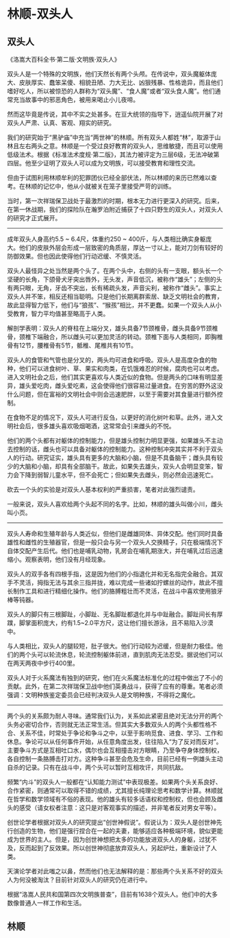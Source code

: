# 林顺-双头人

## 双头人

《洛嵩大百科全书·第二版·文明族·双头人》

双头人是一个特殊的文明族，他们天然长有两个头颅。在传说中，双头魔躯体庞大、皮肤厚实、蠢笨呆傻、相貌丑陋、力大无比、凶狠残暴、性格诡异，而且他们嗜好吃人，所以被惊恐的人群称为“双头魔”、“食人魔”或者“双头食人魔”。他们通常充当故事中的邪恶角色，被用来喝止小儿夜啼。

然而这毕竟是传说，其中不实之处甚多。在豆大统领的指导下，逍遥仙院开展了对双头人严肃、认真、客观、翔实的研究。

我们的研究始于“黑驴庙”中充当“两世神”的林顺。所有双头人都姓“林”，取源于山林且左右两头之意。林顺是一个受过良好教育的双头人，思维敏捷，而且可以使用低级法术。根据《标准法术度规·第二版》，其法力被评定为三层6级，无法冲破第四层。他至少证明了双头人可以成为文明族，可以接受教育和理性交流。

但由于试图利用林顺牟利的犯罪团伙已经全部伏法，所以林顺的来历已然难以查考。在林顺的记忆中，他从小就被关在笼子里接受严苛的训练。

当时，第一次祥瑞保卫战处于最激烈的时期，根本无力进行更深入的研究。后来，在第一休战期，我们的探险队在瀚罗泊附近捕获了十四只野生的双头人，对双头人的研究才正式展开。

***

成年双头人身高约5.5 ~ 6.4尺，体重约250 ~ 400斤，与人类相比确实身躯庞大。他们的皮肤外层会形成一层致密的角质层，厚达一寸以上，能对刀剑有较好的防御效果。但也因此使得他们行动迟缓、不慎灵活。

双头人最怪异之处当然是两个头了。在两个头中，右侧的头有一支眼，额头长一个坚硬的长角，下颌骨犬牙突出唇外，无头发，声音低沉，被称作“雄头”；左侧的头有两只眼，无角，牙齿不突出，长有稀疏头发，声音尖利，被称作“雌头”。事实上双头人并不笨，相反还相当聪明。只是他们长期离群索居、缺乏文明社会的教育，故此显得智力低下，他们与“狼孩”、“猴孩”相比，并不更蠢。如果一个双头人从小受教育，智力平均值甚至略高于人类。

解剖学表明：双头人的脊柱在上端分叉，雄头具备7节颈椎骨，雌头具备9节颈椎骨，颈椎下端融合，所以雌头可以更加灵活的转动。颈椎下面与人类相同，即胸椎骨有12节，腰椎骨有5节，骶椎、尾椎共有10节。

双头人的食管和气管也是分叉的，两头均可进食和呼吸。双头人是高度杂食的物种，他们可以进食树叶、草、果实和肉类，在饥饿难忍的时候，腐肉也可以考虑。进入文明社会之后，他们其实更喜欢与人类近似的食物。但是两头的口味有明显差异，雄头爱吃肉，雌头爱吃素，这会使得他们很容易过量进食。在穷苦的野外这没什么问题，但在富裕的文明社会中则会迅速肥胖，以至于需要对其食量进行额外控制。

在食物不足的情况下，双头人可进行反刍，以更好的消化树叶和草。此外，进入文明社会后，很多雄头喜欢吸烟喝酒，这常常会引来雌头的不悦。

他们的两个头都有对躯体的控制能力，但是雄头控制力明显更强，如果雄头不主动去控制的话，雌头也可以具备对躯体的控制能力。这种控制冲突其实并不利于双头人的行动。研究证实，雄头具有更多的大脑和小脑，但是不具备脑干；雌头具有较少的大脑和小脑，却具有全部脑干。故此，如果失去雄头，双头人会明显变笨，智力会下降到弱智儿童水平，但不会死亡；但如果失去雌头，则必然会迅速死亡。

砍去一个头的实验是对双头人基本权利的严重损害，笔者对此强烈谴责。

一般来说，双头人喜欢给两个头起不同的名字。比如，林顺的雄头叫做小川，雌头叫小页。

***

双头人寿命和生殖年龄与人类近似，但他们是雌雄同体、异体交配。他们同时具备雄性和雌性的生殖器官，但是一般只会与另一个双头人交换精子，只在极端情况下自体交配产生后代。他们也是哺乳动物，乳房会在哺乳期涨大，并在哺乳过后迅速缩小。观察表明，他们没有月经现象。

双头人的双手各有四根手指，这是因为他们的小指退化并和无名指完全融合。其双手不灵活，拇指无法与其余三指并拢，难以完成一些诸如拧螺丝的动作，故此不擅长制作工具和进行精细化操作。他们的胳膊粗壮而不灵活，在战斗中喜欢使用狼牙棒等钝器。

双头人的脚只有三根脚趾，小脚趾、无名脚趾都退化并与中趾融合。脚趾间长有厚蹼，脚掌面积庞大，约有1.5~2.0平方尺，这让他们擅长游泳，且不易陷入沙漠中。

与人类相比，双头人的腿较短，肚子很大。他们行动较为迟缓，但是耐力极佳。他们的两个头可以轮流休息，轮流控制躯体前进，直到肌肉无法忍受。据说他们可以在两天两夜中步行400里。

双头人对于火系魔法有独到的研究，他们在火系魔法标准化的过程中做出了不小的贡献。此外，在第二次祥瑞保卫战中他们英勇战斗，获得了应有的尊重。笔者必须强调：文明种族鉴定委员会已经判决双头人是文明种族，不得将之魔化。

***

两个头的关系颇为耐人寻味。通常我们认为，关系如此紧密且绝对无法分开的两个头务必密切合作，否则就无法正常生活。但其实大多数双头人的两个头都性格不合、关系不佳，时常处于争论和争斗之中，以至于影响觅食、进食、学习、工作和休息。争论可以从任何事件开始，从任意角度出发，往往陷入“为了反对而反对”。主要争斗方式是互相吐口水，偶尔也会互相撞击对方眼睛，乃至争夺身体控制权，各自控制一条胳膊击打对方。这种争斗甚至会危及生命，目前已经有一例雄头主动自杀的记录。只有在战斗中，两个头可以暂时互相攻讦，共同抗敌。

频繁“内斗”的双头人一般都在“认知能力测试”中表现极差。如果两个头关系良好、合作紧密，则通常可以取得不错的成绩，尤其擅长纯理论思考和数学计算。林顺就在哲学和数学领域有不俗的表现。他的雄头有较多话语权和控制权，但也会顾及雌头的感受（请女权者注意：这只是对客观事实的描述，并非笔者反对男女平等）。

创世论学者根据对双头人的研究提出“创世神假说”。假说认为：双头人是创世神先行创造的生物，他们是强行捏合在一起的夫妻，能够适应各种极端环境，貌似更能成为世界的主人。但是，因为创世神想把太多的功能放进双头人的身躯，过犹不及，反而起到了反效果。所以创世神彻底放弃双头人，另起炉灶，重新设计了人类。

天演论学者对此嗤之以鼻，然而他们也无法解释的是：那些两个头关系不好的双头人为何没被淘汰？目前针对双头人的研究仍在进行中。

根据“洛嵩人民共和国第四次文明族普查”，目前有1638个双头人。他们中的大多数像普通人一样工作和生活。

## 林顺

